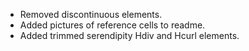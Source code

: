 - Removed discontinuous elements.
- Added pictures of reference cells to readme.
- Added trimmed serendipity Hdiv and Hcurl elements.
